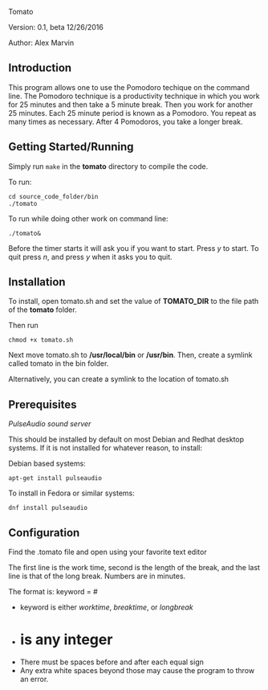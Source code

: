 Tomato

Version: 0.1, beta 12/26/2016

Author: Alex Marvin

Introduction
------------

This program allows one to use the Pomodoro techique on the command line.
The Pomodoro technique is a productivity technique in which you work for
25 minutes and then take a 5 minute break. Then you work for another 25
minutes. Each 25 minute period is known as a Pomodoro. You repeat as many
times as necessary. After 4 Pomodoros, you take a longer break.

Getting Started/Running
-----------------------

Simply run `make` in the **tomato** directory to compile the code.

To run:

    cd source_code_folder/bin
    ./tomato

To run while doing other work on command line:

    ./tomato&

Before the timer starts it will ask you if you want to start. Press _y_ to
start. To quit press _n_, and press _y_ when it asks you to quit.

Installation
------------

To install, open tomato.sh and set the value of **TOMATO_DIR** to the file
path of the **tomato** folder.

Then run

    chmod +x tomato.sh

Next move tomato.sh to **/usr/local/bin** or **/usr/bin**.
Then, create a symlink called tomato in the bin folder.

Alternatively, you can create a symlink to the location of tomato.sh

Prerequisites
-------------

*PulseAudio sound server*

This should be installed by default on most Debian and Redhat desktop systems.
If it is not installed for whatever reason, to install:

Debian based systems:

    apt-get install pulseaudio

To install in Fedora or similar systems:

    dnf install pulseaudio 

Configuration
-------------

Find the .tomato file and open using your favorite text editor

The first line is the work time, second is the length of the break, and
the last line is that of the long break. Numbers are in minutes.

The format is:
keyword = #
* keyword is either *worktime*, *breaktime*, or *longbreak*
* # is any integer
* There must be spaces before and after each equal sign
* Any extra white spaces beyond those may cause the program to throw an
  error.
